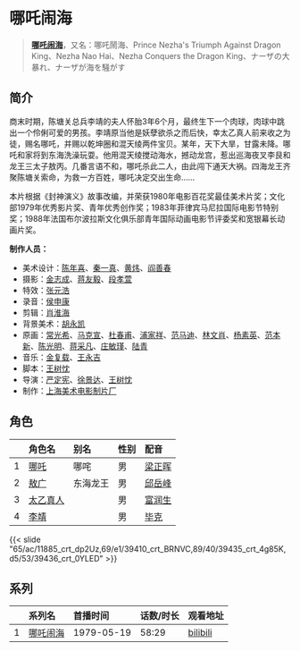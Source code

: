 # 哪吒闹海


> <u>**[哪吒闹海](https://bgm.tv/subject/13012)**</u>，又名：哪吒鬧海、Prince Nezha's Triumph Against Dragon King、Nezha Nao Hai、Nezha Conquers the Dragon King、ナーザの大暴れ、ナーザが海を騒がす

## 简介

商末时期，陈塘关总兵李靖的夫人怀胎3年6个月，最终生下一个肉球，肉球中跳出一个伶俐可爱的男孩。李靖原当他是妖孽欲杀之而后快，幸太乙真人前来收之为徒，赐名哪吒，并赐以乾坤圈和混天绫两件宝贝。某年，天下大旱，甘露未降。哪吒和家将到东海洗澡玩耍。他用混天绫搅动海水，撼动龙宫，惹出巡海夜叉李艮和龙王三太子敖丙。几番言语不和，哪吒杀此二人，由此闯下通天大祸。四海龙王齐聚陈塘关索命，为救一方百姓，哪吒决定交出生命……

本片根据《封神演义》故事改编，并荣获1980年电影百花奖最佳美术片奖；文化部1979年优秀影片奖、青年优秀创作奖；1983年菲律宾马尼拉国际电影节特别奖；1988年法国布尔波拉斯文化俱乐部青年国际动画电影节评委奖和宽银幕长动画片奖。

**制作人员：**
- 美术设计：[陈年喜](https://bgm.tv/person/41543)、[秦一真](https://bgm.tv/person/22191)、[黄炜](https://bgm.tv/person/41544)、[阎善春](https://bgm.tv/person/22273)
- 摄影：[金志成](https://bgm.tv/person/22235)、[蒋友毅](https://bgm.tv/person/22256)、[段孝萱](https://bgm.tv/person/22190)
- 特效：[张元浩](https://bgm.tv/person/22189)
- 录音：[侯申康](https://bgm.tv/person/22352)
- 剪辑：[肖淮海](https://bgm.tv/person/41548)
- 背景美术：[胡永凯](https://bgm.tv/person/22300)
- 原画：[常光希](https://bgm.tv/person/15679)、[马克宣](https://bgm.tv/person/22291)、[杜春甫](https://bgm.tv/person/22151)、[浦家祥](https://bgm.tv/person/22167)、[范马迪](https://bgm.tv/person/22335)、[林文肖](https://bgm.tv/person/15680)、[杨素英](https://bgm.tv/person/41437)、[范本新](https://bgm.tv/person/22192)、[陈光明](https://bgm.tv/person/41540)、[蒋采凡](https://bgm.tv/person/41542)、[庄敏瑾](https://bgm.tv/person/22440)、[陆青](https://bgm.tv/person/40055)
- 音乐：[金复载](https://bgm.tv/person/19177)、[王永吉](https://bgm.tv/person/38736)
- 脚本：[王树忱](https://bgm.tv/person/22132)
- 导演：[严定宪](https://bgm.tv/person/15678)、[徐景达](https://bgm.tv/person/15681)、[王树忱](https://bgm.tv/person/22132)
- 制作：[上海美术电影制片厂](https://bgm.tv/person/7499)

## 角色

|     |   角色名   |   别名  | 性别 |  配音  |
|:--- |:------  |:----      |:---  |:--   |
| 1 | [哪吒](https://bgm.tv/character/11885) | 哪咤 | 男 | [梁正晖](https://bgm.tv/person/22277) |
| 2 | [敖广](https://bgm.tv/character/39410) | 东海龙王 | 男 | [邱岳峰](https://bgm.tv/person/22241) |
| 3 | [太乙真人](https://bgm.tv/character/39435) |  | 男 | [富润生](https://bgm.tv/person/22243) |
| 4 | [李靖](https://bgm.tv/character/39436) |  | 男 | [毕克](https://bgm.tv/person/22242) |

{{< slide "65/ac/11885_crt_dp2Uz,69/e1/39410_crt_BRNVC,89/40/39435_crt_4g85K,d5/53/39436_crt_0YLED" >}}

## 系列

|     |   系列名   |   首播时间  | 话数/时长  | 观看地址 |
|:---  |:------    |:----      |:---       |:---  |
| 1 |[哪吒闹海](https://bgm.tv/subject/13012)| 1979-05-19 | 58:29 | [bilibili](https://www.bilibili.com/video/BV148411d7EK)  |



